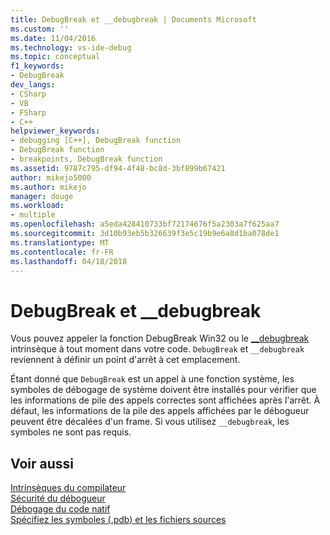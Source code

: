 ```yaml
---
title: DebugBreak et __debugbreak | Documents Microsoft
ms.custom: ''
ms.date: 11/04/2016
ms.technology: vs-ide-debug
ms.topic: conceptual
f1_keywords:
- DebugBreak
dev_langs:
- CSharp
- VB
- FSharp
- C++
helpviewer_keywords:
- debugging [C++], DebugBreak function
- DebugBreak function
- breakpoints, DebugBreak function
ms.assetid: 9787c795-df94-4f48-bc8d-3bf899b67421
author: mikejo5000
ms.author: mikejo
manager: douge
ms.workload:
- multiple
ms.openlocfilehash: a5eda428410733bf72174676f5a2303a7f625aa7
ms.sourcegitcommit: 3d10b93eb5b326639f3e5c19b9e6a8d1ba078de1
ms.translationtype: MT
ms.contentlocale: fr-FR
ms.lasthandoff: 04/18/2018
---
```

# <a name="debugbreak-and-debugbreak"></a>DebugBreak et __debugbreak
Vous pouvez appeler la fonction DebugBreak Win32 ou le [__debugbreak](/cpp/intrinsics/debugbreak) intrinsèque à tout moment dans votre code. `DebugBreak` et `__debugbreak` reviennent à définir un point d'arrêt à cet emplacement.  
  
 Étant donné que `DebugBreak` est un appel à une fonction système, les symboles de débogage de système doivent être installés pour vérifier que les informations de pile des appels correctes sont affichées après l'arrêt. À défaut, les informations de la pile des appels affichées par le débogueur peuvent être décalées d'un frame. Si vous utilisez `__debugbreak`, les symboles ne sont pas requis.  
  
## <a name="see-also"></a>Voir aussi  
 [Intrinsèques du compilateur](/cpp/intrinsics/compiler-intrinsics)   
 [Sécurité du débogueur](../debugger/debugger-security.md)   
 [Débogage du code natif](../debugger/debugging-native-code.md)   
 [Spécifiez les symboles (.pdb) et les fichiers sources](../debugger/specify-symbol-dot-pdb-and-source-files-in-the-visual-studio-debugger.md)